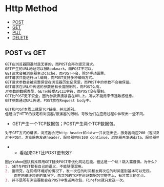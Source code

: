 # Http Method

* [POST](POST.md)
* [GET]()
* [PUT]()
* [DELETE]()

## POST vs GET
```md
GET在浏览器回退时是无害的，而POST会再次提交请求。
GET产生的URL地址可以被Bookmark，而POST不可以。
GET请求会被浏览器主动cache，而POST不会，除非手动设置。
GET请求只能进行url编码，而POST支持多种编码方式。
GET请求参数会被完整保留在浏览器历史记录里，而POST中的参数不会被保留。
GET请求在URL中传送的参数是有长度限制的，而POST么有。
对参数的数据类型，GET只接受ASCII字符，而POST没有限制。
GET比POST更不安全，因为参数直接暴露在URL上，所以不能用来传递敏感信息。
GET参数通过URL传递，POST放在Request body中。
```
```md
GET和POST本质上就是TCP链接，并无差别。
但是由于HTTP的规定和浏览器/服务器的限制，导致他们在应用过程中体现出一些不同。
```
* GET产生一个TCP数据包；POST产生两个TCP数据包。
```md
对于GET方式的请求，浏览器会把http header和data一并发送出去，服务器响应200（返回数据）
对于POST，浏览器先发送header，服务器响应100 continue，浏览器再发送data，服务器响应200 ok（返回数据）。
```
* * 看起来GET比POST更有效?
```md
因此Yahoo团队有推荐用GET替换POST来优化网站性能。但这是一个坑！跳入需谨慎。为什么?
1. GET与POST都有自己的语义，不能随便混用。
2. 据研究，在网络环境好的情况下，发一次包的时间和发两次包的时间差别基本可以无视。
    而在网络环境差的情况下，两次包的TCP在验证数据包完整性上，有非常大的优点。
3. 并不是所有浏览器都会在POST中发送两次包，Firefox就只发送一次。
```